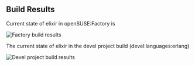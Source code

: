 
## Build Results

Current state of elixir in openSUSE:Factory is

![Factory build results](https://br.opensuse.org/status/openSUSE:Factory/elixir/standard)

The current state of elixir in the devel project build (devel:languages:erlang)

![Devel project build results](https://br.opensuse.org/status/devel:languages:erlang/elixir)

